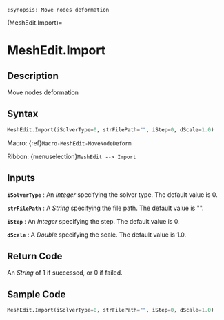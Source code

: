 ```{module} MeshEdit.Import()
:synopsis: Move nodes deformation
```

(MeshEdit.Import)=

# MeshEdit.Import

## Description

Move nodes deformation

## Syntax

```python
MeshEdit.Import(iSolverType=0, strFilePath="", iStep=0, dScale=1.0)
```

Macro: {ref}`Macro-MeshEdit-MoveNodeDeform`

Ribbon: {menuselection}`MeshEdit --> Import`

## Inputs

**`iSolverType`**
: An _Integer_ specifying the solver type. The default value is 0.

**`strFilePath`**
: A _String_ specifying the file path. The default value is "".

**`iStep`**
: An _Integer_ specifying the step. The default value is 0.

**`dScale`**
: A _Double_ specifying the scale. The default value is 1.0.

## Return Code

An _String_ of 1 if successed, or 0 if failed.

## Sample Code

```python
MeshEdit.Import(iSolverType=0, strFilePath="", iStep=0, dScale=1.0)
```
